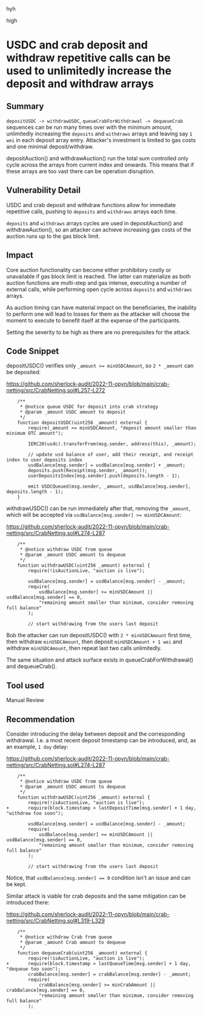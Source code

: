 hyh

high

# USDC and crab deposit and withdraw repetitive calls can be used to unlimitedly increase the deposit and withdraw arrays

## Summary

`depositUSDC -> withdrawUSDC`, `queueCrabForWithdrawal -> dequeueCrab` sequences can be run many times over with the minimum amount, unlimitedly increasing the `deposits` and `withdraws` arrays and leaving say `1 wei` in each deposit array entry. Attacker's investment is limited to gas costs and one minimal deposit/withdraw.

depositAuction() and withdrawAuction() run the total sum controlled only cycle across the arrays from current index and onwards. This means that if these arrays are too vast there can be operation disruption.

## Vulnerability Detail

USDC and crab deposit and withdraw functions allow for immediate repetitive calls, pushing to `deposits` and `withdraws` arrays each time.

`deposits` and `withdraws` arrays cycles are used in depositAuction() and withdrawAuction(), so an attacker can achieve increasing gas costs of the auction runs up to the gas block limit.

## Impact

Core auction functionality can become either prohibitory costly or unavailable if gas block limit is reached. The latter can materialize as both auction functions are multi-step and gas intense, executing a number of external calls, while performing open cycle across `deposits` and `withdraws` arrays.

As auction timing can have material impact on the beneficiaries, the inability to perform one will lead to losses for them as the attacker will choose the moment to execute to benefit itself at the expense of the participants.

Setting the severity to be high as there are no prerequisites for the attack.

## Code Snippet

depositUSDC() verifies only `_amount >= minUSDCAmount`, so `2 * _amount` can be deposited:

https://github.com/sherlock-audit/2022-11-opyn/blob/main/crab-netting/src/CrabNetting.sol#L257-L272

```solidity
    /**
     * @notice queue USDC for deposit into crab strategy
     * @param _amount USDC amount to deposit
     */
    function depositUSDC(uint256 _amount) external {
        require(_amount >= minUSDCAmount, "deposit amount smaller than minimum OTC amount");

        IERC20(usdc).transferFrom(msg.sender, address(this), _amount);

        // update usd balance of user, add their receipt, and receipt index to user deposits index
        usdBalance[msg.sender] = usdBalance[msg.sender] + _amount;
        deposits.push(Receipt(msg.sender, _amount));
        userDepositsIndex[msg.sender].push(deposits.length - 1);

        emit USDCQueued(msg.sender, _amount, usdBalance[msg.sender], deposits.length - 1);
    }
```

withdrawUSDC() can be run immediately after that, removing the `_amount`, which will be accepted via `usdBalance[msg.sender] >= minUSDCAmount`:

https://github.com/sherlock-audit/2022-11-opyn/blob/main/crab-netting/src/CrabNetting.sol#L274-L287

```solidity
    /**
     * @notice withdraw USDC from queue
     * @param _amount USDC amount to dequeue
     */
    function withdrawUSDC(uint256 _amount) external {
        require(!isAuctionLive, "auction is live");

        usdBalance[msg.sender] = usdBalance[msg.sender] - _amount;
        require(
            usdBalance[msg.sender] >= minUSDCAmount || usdBalance[msg.sender] == 0,
            "remaining amount smaller than minimum, consider removing full balance"
        );

        // start withdrawing from the users last deposit
```

Bob the attacker can run depositUSDC() with `2 * minUSDCAmount` first time, then withdraw `minUSDCAmount`, then deposit `minUSDCAmount + 1 wei` and withdraw `minUSDCAmount`, then repeat last two calls unlimitedly.

The same situation and attack surface exists in queueCrabForWithdrawal() and dequeueCrab().

## Tool used

Manual Review

## Recommendation

Consider introducing the delay between deposit and the corresponding withdrawal. I.e. a most recent deposit timestamp can be introduced, and, as an example, `1 day` delay:

https://github.com/sherlock-audit/2022-11-opyn/blob/main/crab-netting/src/CrabNetting.sol#L274-L287

```solidity
    /**
     * @notice withdraw USDC from queue
     * @param _amount USDC amount to dequeue
     */
    function withdrawUSDC(uint256 _amount) external {
        require(!isAuctionLive, "auction is live");
+       require(block.timestamp > lastDepositTime[msg.sender] + 1 day, "withdraw too soon");

        usdBalance[msg.sender] = usdBalance[msg.sender] - _amount;
        require(
            usdBalance[msg.sender] >= minUSDCAmount || usdBalance[msg.sender] == 0,
            "remaining amount smaller than minimum, consider removing full balance"
        );

        // start withdrawing from the users last deposit
```

Notice, that `usdBalance[msg.sender] == 0` condition isn't an issue and can be kept.

Similar attack is viable for crab deposits and the same mitigation can be introduced there:

https://github.com/sherlock-audit/2022-11-opyn/blob/main/crab-netting/src/CrabNetting.sol#L319-L329

```solidity
    /**
     * @notice withdraw Crab from queue
     * @param _amount Crab amount to dequeue
     */
    function dequeueCrab(uint256 _amount) external {
        require(!isAuctionLive, "auction is live");
+       require(block.timestamp > lastQueueTime[msg.sender] + 1 day, "dequeue too soon");
        crabBalance[msg.sender] = crabBalance[msg.sender] - _amount;
        require(
            crabBalance[msg.sender] >= minCrabAmount || crabBalance[msg.sender] == 0,
            "remaining amount smaller than minimum, consider removing full balance"
        );
```
